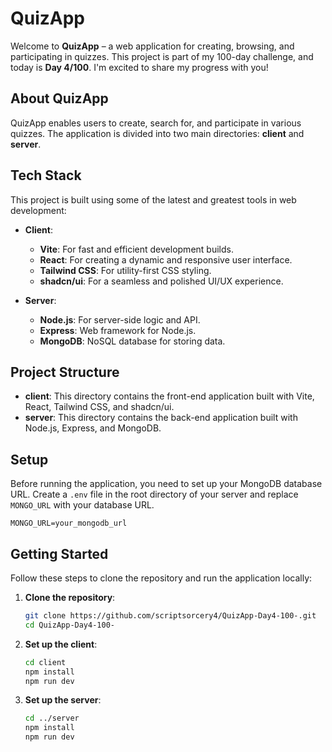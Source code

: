 # QuizApp

Welcome to **QuizApp** – a web application for creating, browsing, and participating in quizzes. This project is part of my 100-day challenge, and today is **Day 4/100**. I'm excited to share my progress with you!

## About QuizApp

QuizApp enables users to create, search for, and participate in various quizzes. The application is divided into two main directories: **client** and **server**.

## Tech Stack

This project is built using some of the latest and greatest tools in web development:

- **Client**:
  - **Vite**: For fast and efficient development builds.
  - **React**: For creating a dynamic and responsive user interface.
  - **Tailwind CSS**: For utility-first CSS styling.
  - **shadcn/ui**: For a seamless and polished UI/UX experience.

- **Server**:
  - **Node.js**: For server-side logic and API.
  - **Express**: Web framework for Node.js.
  - **MongoDB**: NoSQL database for storing data.

## Project Structure

- **client**: This directory contains the front-end application built with Vite, React, Tailwind CSS, and shadcn/ui.
- **server**: This directory contains the back-end application built with Node.js, Express, and MongoDB.

## Setup

Before running the application, you need to set up your MongoDB database URL. Create a `.env` file in the root directory of your server and replace `MONGO_URL` with your database URL.

```plaintext
MONGO_URL=your_mongodb_url
```

## Getting Started

Follow these steps to clone the repository and run the application locally:

1. **Clone the repository**:

    ```bash
    git clone https://github.com/scriptsorcery4/QuizApp-Day4-100-.git
    cd QuizApp-Day4-100-
    ```

2. **Set up the client**:

    ```bash
    cd client
    npm install
    npm run dev
    ```

3. **Set up the server**:

    ```bash
    cd ../server
    npm install
    npm run dev
    ```
